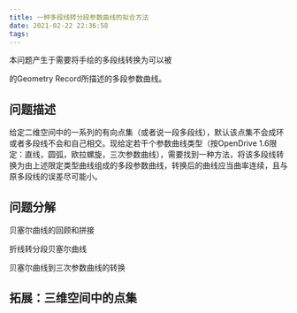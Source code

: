 ```yaml
---
title: 一种多段线转分段参数曲线的拟合方法
date: 2021-02-22 22:36:58
tags:
---
```

本问题产生于需要将手绘的多段线转换为可以被

[Opendrive 1.6 高精度地图格式]: https://www.asam.net/index.php?eID=dumpFile&amp;t=f&amp;f=3495&amp;token=56b15ffd9dfe23ad8f759523c806fc1f1a90a0e8

的Geometry Record所描述的多段参数曲线。

## 问题描述


给定二维空间中的一系列的有向点集（或者说一段多段线），默认该点集不会成环或者多段线不会和自己相交。现给定若干个参数曲线类型（按OpenDrive 1.6限定：直线，圆弧，欧拉螺旋，三次参数曲线），需要找到一种方法，将该多段线转换为由上述限定类型曲线组成的多段参数曲线，转换后的曲线应当曲率连续，且与原多段线的误差尽可能小。



## 问题分解

贝塞尔曲线的回顾和拼接

折线转分段贝塞尔曲线

贝塞尔曲线到三次参数曲线的转换











## 拓展：三维空间中的点集